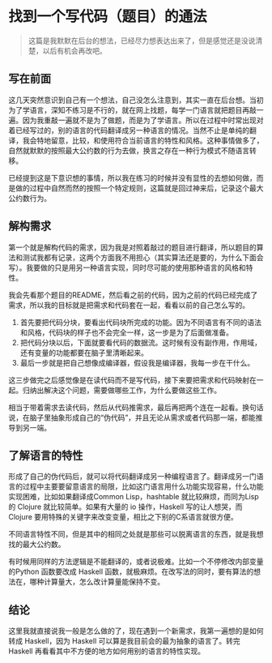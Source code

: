 # 找到一个写代码（题目）的通法 #

> 这篇是我默默在后台的想法，已经尽力想表达出来了，但是感觉还是没说清楚，以后有机会再改吧。

## 写在前面 ##

这几天突然意识到自己有一个想法，自己没怎么注意到，其实一直在后台想。当初为了学语言，深知不练习是不行的，就在网上找题，每学一门语言就把题目再敲一遍。因为我重敲一遍就不是为了做题，而是为了学语言。所以在过程中时常出现对着已经写过的，别的语言的代码翻译成另一种语言的情况。当然不止是单纯的翻译，我会特地留意，比较，和使用符合当前语言的特性和风格。这种事情做多了，自然就默默的按照最大公约数的行为去做，换言之存在一种行为模式不随语言转移。

已经提到这是下意识想的事情，所以我在练习的时候并没有显性的去想如何做，而是做的过程中自然而然的按照一个特定规则，这篇就是回过神来后，记录这个最大公约数行为。

## 解构需求 ##

第一个就是解构代码的需求，因为我是对照着敲过的题目进行翻译，所以题目的算法和测试我都有记录，这两个方面我不用担心（其实算法还是要的，为什么下面会写）。我要做的只是用另一种语言实现，同时尽可能的使用那种语言的风格和特性。

我会先看那个题目的README，然后看之前的代码，因为之前的代码已经完成了需求，所以我的目标就是把需求和代码套在一起，看看以前的自己怎么写的。

1. 首先要把代码分块，要看出代码块所完成的功能。因为不同语言有不同的语法和风格，代码块的样子也不会完全一样，这一步是为了后面做准备。
2. 把代码分块以后，下面就要看代码的数据流。这时候有没有副作用，作用域，还有变量的功能都要在脑子里清晰起来。
3. 最后一步就是把自己想像成编译器，假设我是编译器，我每一步在干什么。

这三步做完之后感觉像是在读代码而不是写代码，接下来要把需求和代码映射在一起。归纳出解决这个问题，需要做哪些工作，为什么要做这些工作。

相当于带着需求去读代码，然后从代码推需求，最后再把两个连在一起看。换句话说，在脑子里抽象形成自己的“伪代码”，并且无论从需求或者代码那一端，都能推导到另一端。

## 了解语言的特性 ##

形成了自己的伪代码后，就可以将代码翻译成另一种编程语言了。翻译成另一门语言的过程中主要要留意语言的局限，比如这门语言用什么功能实现容易，什么功能实现困难，比如如果翻译成Common Lisp，hashtable 就比较麻烦，而同为Lisp 的 Clojure 就比较简单。如果有大量的 io 操作，Haskell 写的让人想哭，而 Clojure 要用特殊的关键字来改变变量，相比之下别的C系语言就很方便。

不同语言特性不同，但是其中的相同之处就是那些可以脱离语言的东西，就是我想找的最大公约数。

有时候用同样的方法逻辑是不能翻译的，或者说极难。比如一个不停修改内部变量的Python 函数要改成 Haskell 函数，就极麻烦。在改写法的同时，要有算法的想法在，哪种计算量大，怎么改计算量能保持不变。

## 结论 ##

这里我就直接说我一般是怎么做的了，现在遇到一个新需求，我第一遍想的是如何转成 Haskell，因为 Haskell 可以算是我目前会的最为抽象的语言了。转完 Haskell 再看看其中不方便的地方如何用别的语言的特性实现。


